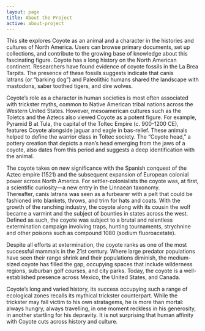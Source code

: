 ```yaml
---
layout: page
title: About the Project
active: about-project
---
```


This site explores Coyote as an animal and a character in the histories and cultures of North America. Users can browse primary documents, set up collections, and contribute to the growing base of knowledge about this fascinating figure.
Coyote has a long history on the North American continent. Researchers have found evidence of coyote fossils in the La Brea Tarpits. The presence of these fossils suggests indicate that canis latrans (or “barking dog”) and Paleolithic humans shared the landscape with mastodons, saber toothed tigers, and dire wolves. 

Coyote’s role as a character in human societies is most often associated with trickster myths, common to Native American tribal nations across the Western United States. However, mesoamerican cultures such as the Toletcs and the Aztecs also viewed Coyote as a potent figure. For example, Pyramid B at Tula, the capital of the Toltec Empire (c. 900-1200 CE), features Coyote alongside jaguar and eagle in bas-relief. These animals helped to define the warrior class in Toltec society. The “Coyote head,” a pottery creation that depicts a man’s head emerging from the jaws of a coyote, also dates from this period and suggests a deep identification with the animal.

The coyote takes on new significance with the Spanish conquest of the Aztec empire (1521) and the subsequent expansion of European colonial power across North America. For settler-colonialists the coyote was, at first, a scientific curiosity—a new entry in the Linnaean taxonomy. Thereafter, canis latrans was seen as a furbearer with a pelt that could be fashioned into blankets, throws, and trim for hats and coats. With the growth of the ranching industry, the coyote along with its cousin the wolf became a varmint and the subject of bounties in states across the west. Defined as such, the coyote was subject to a brutal and relentless extermination campaign involving traps, hunting tournaments, strychnine and other poisons such as compound 1080 (sodium fluoroacetate).

Despite all efforts at extermination, the coyote ranks as one of the most successful mammals in the 21st century. Where large predator populations have seen their range shrink and their populations diminish, the medium-sized coyote has filled the gap, occupying spaces that include wilderness regions, suburban golf courses, and city parks. Today, the coyote is a well-established presence across Mexico, the United States, and Canada.

Coyote’s long and varied history, its success occupying such a range of ecological zones recalls its mythical trickster counterpart. While the trickster may fall victim to his own stratagems, he is more than mortal: always hungry, always travelling, in one moment reckless in his generosity, in another startling for his depravity. It is not surprising that human affinity with Coyote cuts across history and culture.
